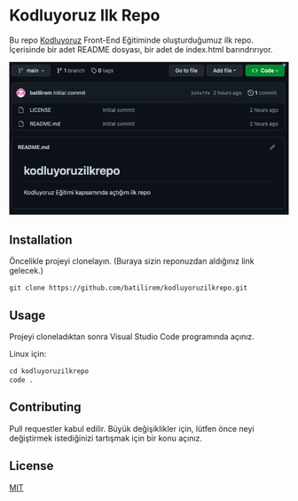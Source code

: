 # Kodluyoruz Ilk Repo

Bu repo [Kodluyoruz](https://kodluyoruz.org/tr/kodluyoruz/) Front-End Eğitiminde oluşturduğumuz ilk repo. İçerisinde bir adet README dosyası, bir adet de index.html barındrırıyor. 

![ilkrepoimg](ilkrepo.png)

## Installation

Öncelikle projeyi clonelayın. (Buraya sizin reponuzdan aldığınız link gelecek.)

```
git clone https://github.com/batilirem/kodluyoruzilkrepo.git
```

## Usage

Projeyi cloneladıktan sonra Visual Studio Code programında açınız.

Linux için:

```linux
cd kodluyoruzilkrepo
code .
```

## Contributing

Pull requestler kabul edilir. Büyük değişiklikler için, lütfen önce neyi değiştirmek istediğinizi tartışmak için bir konu açınız. 

## License 

[MIT](https://github.com/git/git-scm.com/blob/main/MIT-LICENSE.txt)